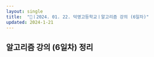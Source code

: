 ```yaml
---
layout: single
title:  "🥳ㅣ2024. 01. 22. 덕영고등학교ㅣ알고리즘 강의 (6일차)"
updated: 2024-1-21
---
```


## 알고리즘 강의 (6일차) 정리
